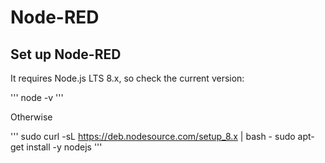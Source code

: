 # Node-RED


## Set up Node-RED
It requires Node.js LTS 8.x, so check the current version:

''' 
node -v
'''

Otherwise

'''
sudo curl -sL https://deb.nodesource.com/setup_8.x | bash -
sudo apt-get install -y nodejs
'''

